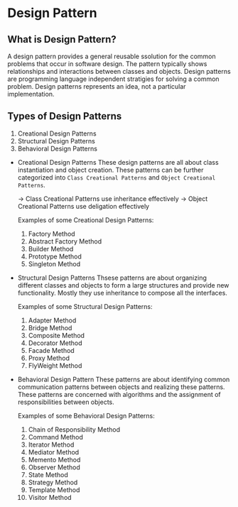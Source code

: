 # Design Pattern

## What is Design Pattern?

A design pattern provides a general reusable ssolution for the common problems that occur in software design.
The pattern typically shows relationships and interactions between classes and objects.
Design patterns are programming language independent stratigies for solving a common problem.
Design patterns represents an idea, not a particular implementation.

## Types of Design Patterns

1. Creational Design Patterns
2. Structural Design Patterns
3. Behavioral Design Patterns

* Creational Design Patterns
    These design patterns are all about class instantiation and object creation.
    These patterns can be further categorized into `Class Creational Patterns` and `Object Creational Patterns`.

    -> Class Creational Patterns use inheritance effectively
    -> Object Creational Patterns use deligation effectively

    Examples of some Creational Design Patterns:
    1. Factory Method
    2. Abstract Factory Method
    3. Builder Method
    4. Prototype Method
    5. Singleton Method

* Structural Design Patterns
    Thsese patterns are about organizing different classes and objects to form a large structures and provide new functionality.
    Mostly they use inheritance to compose all the interfaces.

    Examples of some Structural Design Patterns:
    1. Adapter Method
    2. Bridge Method
    3. Composite Method
    4. Decorator Method
    5. Facade Method
    6. Proxy Method
    7. FlyWeight Method

* Behavioral Design Pattern
    These patterns are about identifying common communication patterns between objects and realizing these patterns.
    These patterns are concerned with algorithms and the assignment of responsibilities between objects.

    Examples of some Behavioral Design Patterns:
    1. Chain of Responsibility Method
    2. Command Method
    3. Iterator Method
    4. Mediator Method
    5. Memento Method
    6. Observer Method
    7. State Method
    8. Strategy Method
    9. Template Method
    10. Visitor Method
